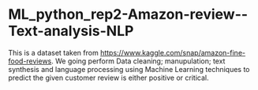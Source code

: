 # ML_python_rep2-Amazon-review--Text-analysis-NLP
This is a dataset taken from https://www.kaggle.com/snap/amazon-fine-food-reviews. We going perform Data cleaning; manupulation; text synthesis and language processing using Machine Learning techniques to predict the given customer review is either positive or critical.
